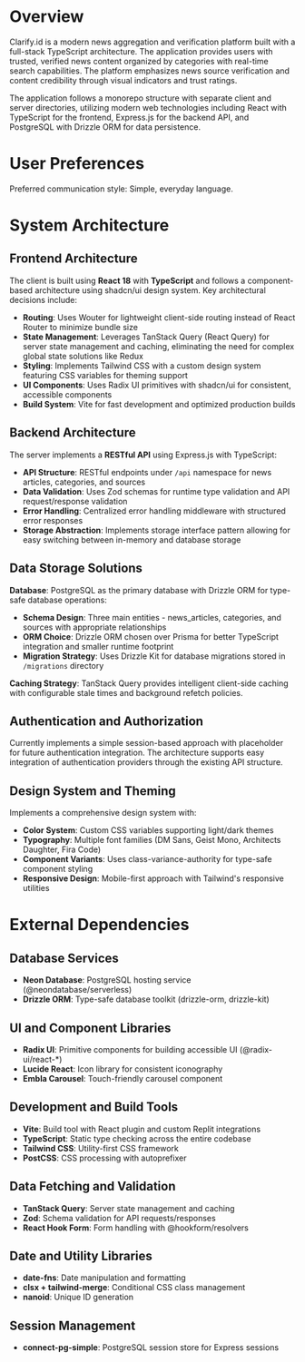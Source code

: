 # Overview

Clarify.id is a modern news aggregation and verification platform built with a full-stack TypeScript architecture. The application provides users with trusted, verified news content organized by categories with real-time search capabilities. The platform emphasizes news source verification and content credibility through visual indicators and trust ratings.

The application follows a monorepo structure with separate client and server directories, utilizing modern web technologies including React with TypeScript for the frontend, Express.js for the backend API, and PostgreSQL with Drizzle ORM for data persistence.

# User Preferences

Preferred communication style: Simple, everyday language.

# System Architecture

## Frontend Architecture

The client is built using **React 18** with **TypeScript** and follows a component-based architecture using shadcn/ui design system. Key architectural decisions include:

- **Routing**: Uses Wouter for lightweight client-side routing instead of React Router to minimize bundle size
- **State Management**: Leverages TanStack Query (React Query) for server state management and caching, eliminating the need for complex global state solutions like Redux
- **Styling**: Implements Tailwind CSS with a custom design system featuring CSS variables for theming support
- **UI Components**: Uses Radix UI primitives with shadcn/ui for consistent, accessible components
- **Build System**: Vite for fast development and optimized production builds

## Backend Architecture

The server implements a **RESTful API** using Express.js with TypeScript:

- **API Structure**: RESTful endpoints under `/api` namespace for news articles, categories, and sources
- **Data Validation**: Uses Zod schemas for runtime type validation and API request/response validation
- **Error Handling**: Centralized error handling middleware with structured error responses
- **Storage Abstraction**: Implements storage interface pattern allowing for easy switching between in-memory and database storage

## Data Storage Solutions

**Database**: PostgreSQL as the primary database with Drizzle ORM for type-safe database operations:

- **Schema Design**: Three main entities - news_articles, categories, and sources with appropriate relationships
- **ORM Choice**: Drizzle ORM chosen over Prisma for better TypeScript integration and smaller runtime footprint
- **Migration Strategy**: Uses Drizzle Kit for database migrations stored in `/migrations` directory

**Caching Strategy**: TanStack Query provides intelligent client-side caching with configurable stale times and background refetch policies.

## Authentication and Authorization

Currently implements a simple session-based approach with placeholder for future authentication integration. The architecture supports easy integration of authentication providers through the existing API structure.

## Design System and Theming

Implements a comprehensive design system with:

- **Color System**: Custom CSS variables supporting light/dark themes
- **Typography**: Multiple font families (DM Sans, Geist Mono, Architects Daughter, Fira Code)
- **Component Variants**: Uses class-variance-authority for type-safe component styling
- **Responsive Design**: Mobile-first approach with Tailwind's responsive utilities

# External Dependencies

## Database Services
- **Neon Database**: PostgreSQL hosting service (@neondatabase/serverless)
- **Drizzle ORM**: Type-safe database toolkit (drizzle-orm, drizzle-kit)

## UI and Component Libraries
- **Radix UI**: Primitive components for building accessible UI (@radix-ui/react-*)
- **Lucide React**: Icon library for consistent iconography
- **Embla Carousel**: Touch-friendly carousel component

## Development and Build Tools
- **Vite**: Build tool with React plugin and custom Replit integrations
- **TypeScript**: Static type checking across the entire codebase
- **Tailwind CSS**: Utility-first CSS framework
- **PostCSS**: CSS processing with autoprefixer

## Data Fetching and Validation
- **TanStack Query**: Server state management and caching
- **Zod**: Schema validation for API requests/responses
- **React Hook Form**: Form handling with @hookform/resolvers

## Date and Utility Libraries
- **date-fns**: Date manipulation and formatting
- **clsx + tailwind-merge**: Conditional CSS class management
- **nanoid**: Unique ID generation

## Session Management
- **connect-pg-simple**: PostgreSQL session store for Express sessions